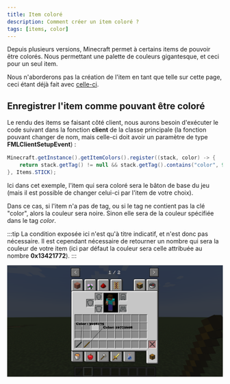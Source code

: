 ```yaml
---
title: Item coloré
description: Comment créer un item coloré ?
tags: [items, color]
---
```


Depuis plusieurs versions, Minecraft permet à certains items de pouvoir être colorés. Nous permettant une palette de couleurs gigantesque, et ceci pour un seul item.

Nous n'aborderons pas la création de l'item en tant que telle sur cette page, ceci étant déjà fait avec [celle-ci](basic.md).

## Enregistrer l'item comme pouvant être coloré

Le rendu des items se faisant côté client, nous aurons besoin d'exécuter le code suivant dans la fonction **client** de la classe principale (la fonction pouvant changer de nom, mais celle-ci doit avoir un paramètre de type **FMLClientSetupEvent**) :

```java
Minecraft.getInstance().getItemColors().register((stack, color) -> {
    return stack.getTag() != null && stack.getTag().contains("color", 99) ? stack.getTag().getInt("color") : 0x13421772;
}, Items.STICK);
```

Ici dans cet exemple, l'item qui sera coloré sera le bâton de base du jeu (mais il est possible de changer celui-ci par l'item de votre choix).

Dans ce cas, si l'item n'a pas de tag, ou si le tag ne contient pas la clé "color", alors la couleur sera noire. Sinon elle sera de la couleur spécifiée dans le tag _color_.

:::tip
La condition exposée ici n'est qu'à titre indicatif, et n'est donc pas nécessaire. Il est cependant nécessaire de retourner un nombre qui sera la couleur de votre item (ici par défaut la couleur sera celle attribuée au nombre **0x13421772**).
:::

![Résultat](/img/docs/colored_item.png)